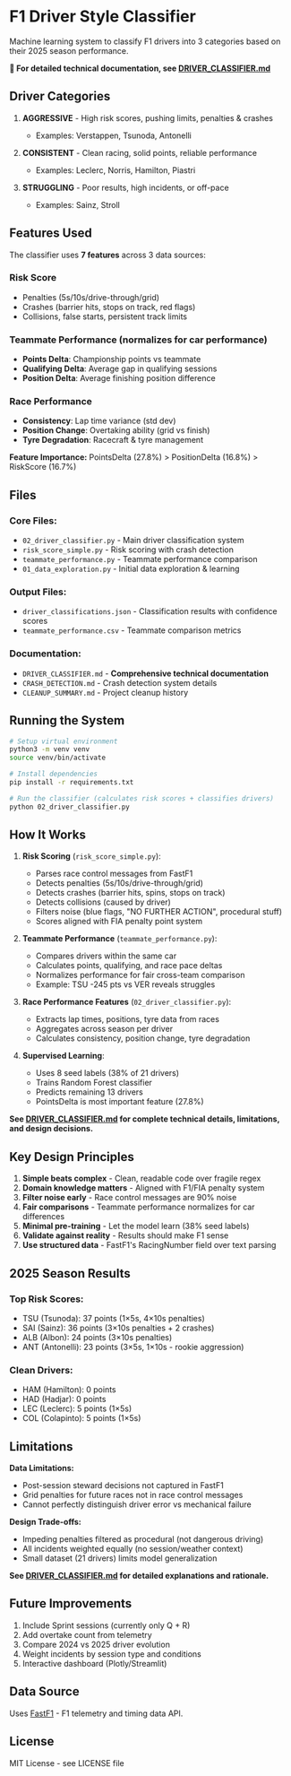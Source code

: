 # F1 Driver Style Classifier

Machine learning system to classify F1 drivers into 3 categories based on their 2025 season performance.

**📖 For detailed technical documentation, see [DRIVER_CLASSIFIER.md](DRIVER_CLASSIFIER.md)**

## Driver Categories

1. **AGGRESSIVE** - High risk scores, pushing limits, penalties & crashes
   - Examples: Verstappen, Tsunoda, Antonelli

2. **CONSISTENT** - Clean racing, solid points, reliable performance
   - Examples: Leclerc, Norris, Hamilton, Piastri

3. **STRUGGLING** - Poor results, high incidents, or off-pace
   - Examples: Sainz, Stroll

## Features Used

The classifier uses **7 features** across 3 data sources:

### Risk Score
- Penalties (5s/10s/drive-through/grid)
- Crashes (barrier hits, stops on track, red flags)
- Collisions, false starts, persistent track limits

### Teammate Performance (normalizes for car performance)
- **Points Delta**: Championship points vs teammate
- **Qualifying Delta**: Average gap in qualifying sessions
- **Position Delta**: Average finishing position difference

### Race Performance
- **Consistency**: Lap time variance (std dev)
- **Position Change**: Overtaking ability (grid vs finish)
- **Tyre Degradation**: Racecraft & tyre management

**Feature Importance:** PointsDelta (27.8%) > PositionDelta (16.8%) > RiskScore (16.7%)

## Files

### Core Files:
- `02_driver_classifier.py` - Main driver classification system
- `risk_score_simple.py` - Risk scoring with crash detection
- `teammate_performance.py` - Teammate performance comparison
- `01_data_exploration.py` - Initial data exploration & learning

### Output Files:
- `driver_classifications.json` - Classification results with confidence scores
- `teammate_performance.csv` - Teammate comparison metrics

### Documentation:
- `DRIVER_CLASSIFIER.md` - **Comprehensive technical documentation**
- `CRASH_DETECTION.md` - Crash detection system details
- `CLEANUP_SUMMARY.md` - Project cleanup history

## Running the System

```bash
# Setup virtual environment
python3 -m venv venv
source venv/bin/activate

# Install dependencies
pip install -r requirements.txt

# Run the classifier (calculates risk scores + classifies drivers)
python 02_driver_classifier.py
```

## How It Works

1. **Risk Scoring** (`risk_score_simple.py`):
   - Parses race control messages from FastF1
   - Detects penalties (5s/10s/drive-through/grid)
   - Detects crashes (barrier hits, spins, stops on track)
   - Detects collisions (caused by driver)
   - Filters noise (blue flags, "NO FURTHER ACTION", procedural stuff)
   - Scores aligned with FIA penalty point system

2. **Teammate Performance** (`teammate_performance.py`):
   - Compares drivers within the same car
   - Calculates points, qualifying, and race pace deltas
   - Normalizes performance for fair cross-team comparison
   - Example: TSU -245 pts vs VER reveals struggles

3. **Race Performance Features** (`02_driver_classifier.py`):
   - Extracts lap times, positions, tyre data from races
   - Aggregates across season per driver
   - Calculates consistency, position change, tyre degradation

4. **Supervised Learning**:
   - Uses 8 seed labels (38% of 21 drivers)
   - Trains Random Forest classifier
   - Predicts remaining 13 drivers
   - PointsDelta is most important feature (27.8%)

**See [DRIVER_CLASSIFIER.md](DRIVER_CLASSIFIER.md) for complete technical details, limitations, and design decisions.**

## Key Design Principles

1. **Simple beats complex** - Clean, readable code over fragile regex
2. **Domain knowledge matters** - Aligned with F1/FIA penalty system
3. **Filter noise early** - Race control messages are 90% noise
4. **Fair comparisons** - Teammate performance normalizes for car differences
5. **Minimal pre-training** - Let the model learn (38% seed labels)
6. **Validate against reality** - Results should make F1 sense
7. **Use structured data** - FastF1's RacingNumber field over text parsing

## 2025 Season Results

### Top Risk Scores:
- TSU (Tsunoda): 37 points (1×5s, 4×10s penalties)
- SAI (Sainz): 36 points (3×10s penalties + 2 crashes)
- ALB (Albon): 24 points (3×10s penalties)
- ANT (Antonelli): 23 points (3×5s, 1×10s - rookie aggression)

### Clean Drivers:
- HAM (Hamilton): 0 points
- HAD (Hadjar): 0 points
- LEC (Leclerc): 5 points (1×5s)
- COL (Colapinto): 5 points (1×5s)

## Limitations

**Data Limitations:**
- Post-session steward decisions not captured in FastF1
- Grid penalties for future races not in race control messages
- Cannot perfectly distinguish driver error vs mechanical failure

**Design Trade-offs:**
- Impeding penalties filtered as procedural (not dangerous driving)
- All incidents weighted equally (no session/weather context)
- Small dataset (21 drivers) limits model generalization

**See [DRIVER_CLASSIFIER.md](DRIVER_CLASSIFIER.md) for detailed explanations and rationale.**

## Future Improvements

1. Include Sprint sessions (currently only Q + R)
2. Add overtake count from telemetry
3. Compare 2024 vs 2025 driver evolution
4. Weight incidents by session type and conditions
5. Interactive dashboard (Plotly/Streamlit)

## Data Source

Uses [FastF1](https://github.com/theOehrly/Fast-F1) - F1 telemetry and timing data API.

## License

MIT License - see LICENSE file
